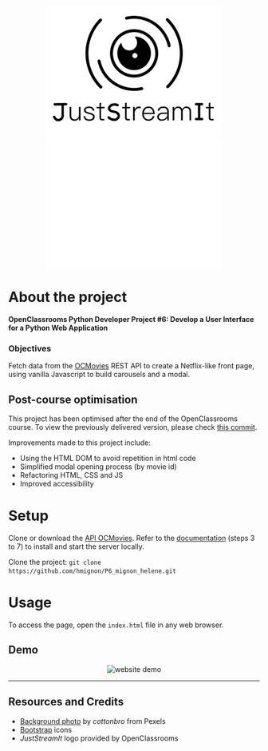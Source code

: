 <!--suppress HtmlUnknownAnchorTarget -->
<p align="center">
  <img src="img/logo_light.png#gh-light-mode-only" alt="logo-light" />
  <img src="img/logo_dark.png#gh-dark-mode-only" alt="logo-dark" />
</p>

# About the project

**OpenClassrooms Python Developer Project #6: Develop a User Interface for a Python Web Application**

### Objectives

Fetch data from the [OCMovies](https://github.com/OpenClassrooms-Student-Center/OCMovies-API-EN-FR) REST API to create a Netflix-like
front page, using vanilla Javascript to build carousels and a modal.

## Post-course optimisation
This project has been optimised after the end of the OpenClassrooms course. 
To view the previously delivered version, please check [this commit](https://github.com/hmignon/P6_mignon_helene/tree/d6cc5261c1c5a995495077136405facaf50c96a9).

Improvements made to this project include:
- Using the HTML DOM to avoid repetition in html code
- Simplified modal opening process (by movie id)
- Refactoring HTML, CSS and JS
- Improved accessibility

# Setup

Clone or download the [API OCMovies](https://github.com/OpenClassrooms-Student-Center/OCMovies-API-EN-FR).
Refer to the [documentation](https://github.com/OpenClassrooms-Student-Center/OCMovies-API-EN-FR#option-2-installation-and-execution-without-pipenv-using-venv-and-pip) 
(steps 3 to 7) to install and start the server locally.

Clone the project: `git clone https://github.com/hmignon/P6_mignon_helene.git`

# Usage

To access the page, open the `index.html` file in any web browser.

## Demo

<p align="center">
    <img src="img/website.gif" alt="website demo" />
</p>


---

## Resources and Credits

- [Background photo](https://www.pexels.com/photo/white-dust-particles-on-black-background-9665187/) by *cottonbro* from Pexels
- [Bootstrap](https://icons.getbootstrap.com) icons
- *JustStreamIt* logo provided by OpenClassrooms

